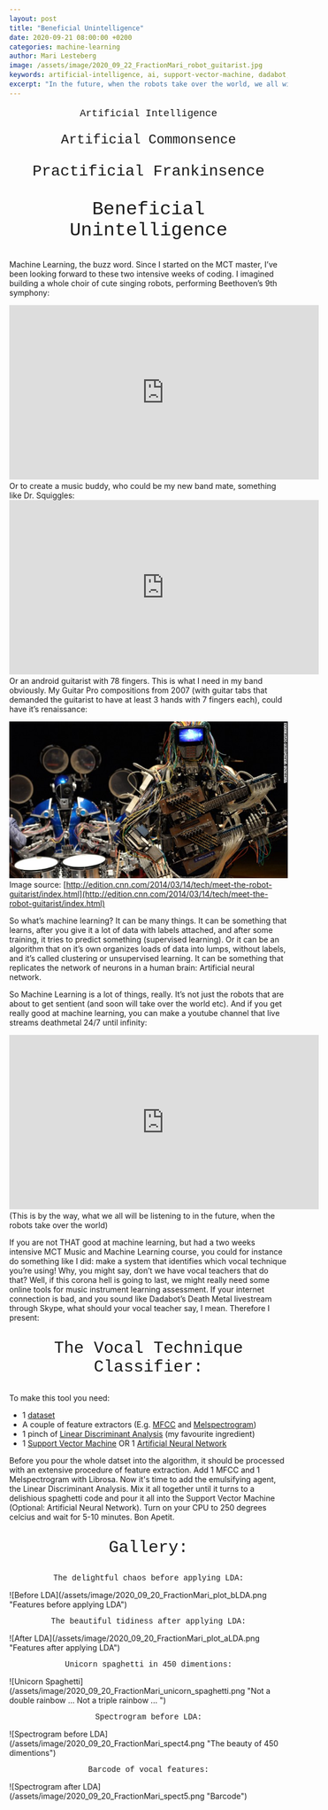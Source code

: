 ```yaml
---
layout: post
title: "Beneficial Unintelligence"
date: 2020-09-21 08:00:00 +0200
categories: machine-learning
author: Mari Lesteberg
image: /assets/image/2020_09_22_FractionMari_robot_guitarist.jpg
keywords: artificial-intelligence, ai, support-vector-machine, dadabot, robot music
excerpt: "In the future, when the robots take over the world, we all will be listening to 24/7 live streamed death metal until infinity"
---
```


<p style="text-align: center; font-size:18px; font-family:'Courier New'">Artificial Intelligence</p>
<p style="text-align: center; font-size:24px; font-family:'Courier New'">Artificial Commonsence</p>
<p style="text-align: center; font-size:28px; font-family:'Courier New'">Practificial Frankinsence</p>
<p style="text-align: center; font-size:34px; font-family:'Courier New'">Beneficial Unintelligence</p>

 
Machine Learning, the buzz word. Since I started on the MCT master, I’ve been looking forward to these two intensive weeks of coding. I imagined building a whole choir of cute singing robots, performing Beethoven’s 9th symphony:
<br> 
<iframe width="560" height="315" src="https://www.youtube.com/embed/gVfBizjQd_M" frameborder="0" allow="accelerometer; autoplay; clipboard-write; encrypted-media; gyroscope; picture-in-picture" allowfullscreen></iframe>
<br>
Or to create a music buddy, who could be my new band mate, something like Dr. Squiggles:  
<iframe width="560" height="315" src="https://www.youtube.com/embed/yN711HXPfuY" frameborder="0" allow="accelerometer; autoplay; clipboard-write; encrypted-media; gyroscope; picture-in-picture" allowfullscreen></iframe>
<br>
Or an android guitarist with 78 fingers. This is what I need in my band obviously. My Guitar Pro compositions from 2007 (with guitar tabs that demanded the guitarist to have at least 3 hands with 7 fingers each), could have it’s renaissance: 

![Robot guitarist](/assets/image/2020_09_22_FractionMari_robot_guitarist.jpg "This robot guitarist would never have any problems learning my 21 fingers- and three hands-demanding Guitar Pro tabs")
Image source: [http://edition.cnn.com/2014/03/14/tech/meet-the-robot-guitarist/index.html](http://edition.cnn.com/2014/03/14/tech/meet-the-robot-guitarist/index.html)

 
So what’s machine learning? It can be many things. It can be something that learns, after you give it a lot of data with labels attached, and after some training, it tries to predict something (supervised learning). Or it can be an algorithm that on it’s own organizes loads of data into lumps, without labels, and it’s called clustering or unsupervised learning. 
It can be something that replicates the network of neurons in a human brain: Artificial neural network. 
 
So Machine Learning is a lot of things, really. It’s not just the robots that are about to get sentient (and soon will take over the world etc). And if you get really good at machine learning, you can make a youtube channel that live streams deathmetal 24/7 until infinity:
<iframe width="560" height="315" src="https://www.youtube.com/embed/MwtVkPKx3RA" frameborder="0" allow="accelerometer; autoplay; clipboard-write; encrypted-media; gyroscope; picture-in-picture" allowfullscreen></iframe>
(This is by the way, what we all will be listening to in the future, when the robots take over the world) 
 
If you are not THAT good at machine learning, but had a two weeks intensive MCT Music and Machine Learning course, you could for instance do something like I did: make a system that identifies which vocal technique you’re using! Why, you might say, don’t we have vocal teachers that do that? Well, if this corona hell is going to last, we might really need some online tools for music instrument learning assessment. If your internet connection is bad, and you sound like Dadabot’s Death Metal livestream through Skype, what should your vocal teacher say, I mean. Therefore I present:


<p style="text-align: center; font-size:30px; font-family:'Courier New'">The Vocal Technique Classifier:</p>

To make this tool you need:
* 1 [dataset](https://zenodo.org/record/1442513#.X1ciloaxVH5)
* A couple of feature extractors (E.g. [MFCC](http://man.hubwiz.com/docset/LibROSA.docset/Contents/Resources/Documents/generated/librosa.feature.mfcc.html) and [Melspectrogram](http://man.hubwiz.com/docset/LibROSA.docset/Contents/Resources/Documents/generated/librosa.feature.melspectrogram.html))
* 1 pinch of [Linear Discriminant Analysis](https://scikit-learn.org/stable/modules/generated/sklearn.discriminant_analysis.LinearDiscriminantAnalysis.html) (my favourite ingredient)
* 1 [Support Vector Machine](https://scikit-learn.org/stable/modules/generated/sklearn.svm.SVC.html) OR 1 [Artificial Neural Network](https://scikit-learn.org/stable/modules/generated/sklearn.neural_network.MLPClassifier.html)

Before you pour the whole datset into the algorithm, it should be processed with an extensive procedure of feature extraction. Add 1 MFCC and 1 Melspectrogram with Librosa. Now it's time to add the emulsifying agent, the Linear Discriminant Analysis. Mix it all together until it turns to a delishious spaghetti code and pour it all into the Support Vector Machine (Optional: Artificial Neural Network). Turn on your CPU to 250 degrees celcius and wait for 5-10 minutes. Bon Apetit.


<p style="text-align: center; font-size:30px; font-family:'Courier New'">Gallery:</p>

<p style="text-align: center; font-family:'Courier New'">The delightful chaos before applying LDA:</p>
![Before LDA](/assets/image/2020_09_20_FractionMari_plot_bLDA.png "Features before applying LDA")

<p style="text-align: center; font-family:'Courier New'">The beautiful tidiness after applying LDA:</p>
![After LDA](/assets/image/2020_09_20_FractionMari_plot_aLDA.png "Features after applying LDA")

<p style="text-align: center; font-family:'Courier New'">Unicorn spaghetti in 450 dimentions:</p>
![Unicorn Spaghetti](/assets/image/2020_09_20_FractionMari_unicorn_spaghetti.png "Not a double rainbow ... Not a triple rainbow ... ")

<p style="text-align: center; font-family:'Courier New'">Spectrogram before LDA:</p>
![Spectrogram before LDA](/assets/image/2020_09_20_FractionMari_spect4.png "The beauty of 450 dimentions")

<p style="text-align: center; font-family:'Courier New'">Barcode of vocal features:</p>
![Spectrogram after LDA](/assets/image/2020_09_20_FractionMari_spect5.png "Barcode")


